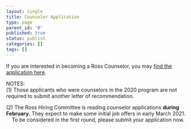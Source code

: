 ```yaml
---
layout: single
title: Counselor Application
type: page
parent_id: '0'
published: true
status: publish
categories: []
tags: []
---
```


If you are interested in becoming a Ross Counselor, you may [find the application here](https://www.mathprograms.org/db/programs/1064).

NOTES:  <br>
(1) Those applicants who were counselors in the 2020 program are not required to submit another letter of recommendation.

(2) The Ross Hiring Committee is reading counselor applications **during February.**  They expect to make some initial job offers in early March 2021.<br>
&nbsp; &nbsp; To be considered in the first round, please submit your application now.
